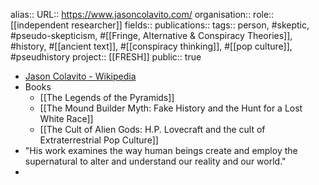 alias::
URL:: https://www.jasoncolavito.com/
organisation::
role:: [[independent researcher]] 
fields::
publications:: 
tags:: person, #skeptic, #pseudo-skepticism, #[[Fringe, Alternative & Conspiracy Theories]], #history, #[[ancient text]], #[[conspiracy thinking]], #[[pop culture]], #pseudhistory 
project:: [[FRESH]] 
public:: true

- [Jason Colavito - Wikipedia](https://en.wikipedia.org/wiki/Jason_Colavito)
- Books
	- [[The Legends of the Pyramids]]
	- [[The Mound Builder Myth: Fake History and the Hunt for a Lost White Race]]
	- [[The Cult of Alien Gods: H.P. Lovecraft and the cult of Extraterrestrial Pop Culture]]
- "His work examines the way human beings create and employ the supernatural to alter and understand our reality and our world."
-